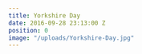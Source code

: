 ```yaml
---
title: Yorkshire Day
date: 2016-09-28 23:13:00 Z
position: 0
image: "/uploads/Yorkshire-Day.jpg"
---
```


